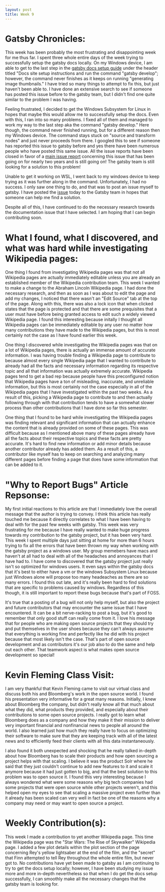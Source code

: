 ```yaml
---
layout: post
title: Week 9
---
```


# Gatsby Chronicles:
This week has been probably the most frustrating and disappointing week for me thus far. I spent three whole entire days of the week trying to successfully setup the gatsby docs locally. On my Windows device, I am able to get to the last step in the [gatsby docs setup guide](https://www.gatsbyjs.org/contributing/docs-contributions#docs-site-setup-instructions) under the header titled "Docs site setup instructions and run the command "gatsby develop"; however, the command never finishes as it keeps on running "generating image thumbnails." I have tried so many things to attempt to fix this, but just haven't been able to. I have done an extensive search to see if someone has posted this issue before to the gatsby team, but I didn't find one quite similar to the problem I was having. 

Feeling frustrated, I decided to get the Windows Subsystem for Linux in hopes that maybe this would allow me to successfully setup the docs. Even with this, I ran into so many problems. I fixed all of them and managed to work my way to the last step aka the command "gatsby develop." Here though, the command never finished running, but for a different reason then my Windows device. The command stays stuck on "source and transform nodes" and just never proceeds from there. I googled this to see if someone has reported this issue to gatsby before and yes there have been numerous people who have posted this same issue. All the issue reports have been closed in favor of a [main issue report](https://github.com/gatsbyjs/gatsby/issues/6654) concerning this issue that has been going on for nearly two years and is still going on! The gatsby team is still looking for a solution to this problem! 

Unable to get it working on WSL, I went back to my windows device to keep trying as it was further along in the command. Unfortunately, I had no success. I only saw one thing to do, and that was to post an issue myself to gatsby. I have posted the [issue](https://github.com/gatsbyjs/gatsby/issues/22649) today to the Gatsby team in hopes that someone can help me find a solution. 

Despite all of this, I have continued to do the necessary research towards the documentation issue that I have selected. I am hoping that I can begin contributing soon.


# What I found, what I discovered, and what was hard while investigating Wikipedia pages:
One thing I found from investigating Wikipedia pages was that not all Wikipedia pages are actually immediately editable unless you are already an established member of the Wikipedia contribution team. This week I wanted to make a change to the Abraham Lincoln Wikipedia page. I had done the necessary research, and then as soon as I was about to edit the page and add my changes, I noticed that there wasn't an "Edit Source" tab at the top of the page. Along with this, there was also a lock icon that when clicked states that the page is protected and that there are some prequisites that a user must have before being granted access to edit such a widely viewed Wikipedia page. I found this interesting because initally I thought all Wikipedia pages can be immediately editable by any user no matter how many contributions they have made to the Wikipedia pages, but this is most certainly not the case as I have found earlier this week.

One thing I discovered while investigating the Wikipedia pages was that on a lot of Wikipedia pages, there is actually an immense amount of accurate information. I was having trouble finding a Wikipedia page to contribute to because almost every single Wikipedia page that I wanted to contribute to already had all the facts and necessary information regarding its respective topic and all that information was actually extremely accurate. Wikipedia pages tend to get a bad rep because people have this preconfigured notion that Wikipedia pages have a ton of misleading, inaccurate, and unreliable information, but this is most certainly not the case especially in all of the Wikipedia pages that I have investigated within the past two weeks. As a result of this, picking a Wikipedia page to contribute to and then actually following through with that contribution tends to have a somewhat slower process than other contributions that I have done so far this semester.

One thing that I found to be hard while investigating the Wikipedia pages was finding relevant and significant information that can actually enhance the content that is already provided on some of these pages. This was difficult because as I mentioned above many of these pages already have all the facts about their respective topics and these facts are pretty accurate. It's hard to find new information or add minor details because another contributor already has added them. As a result of this, a contributor like myself has to keep on searching and analyzing many different pages before finding a page that does have some information that can be added to it.

# "Why to Report Bugs" Article Repsonse:
My first initial reactions to this article are that I immediately love the overall message that the author is trying to convey. I think this article has really touched me because it directly correlates to what I have been having to deal with for the past few weeks with gatsby. This week was very frustrating for me because I have really wanted to make huge progress towards my contribution to the gatsby project, but it has been very hard. This week I spent multiple days just sitting at home for more than 6 hours trying to fix all the errors that have been thrown my way when working with the gatsby project as a windows user. My group memebers have macs and haven't at all had to deal with all of the headaches and annoyances that I have had to. I have come to discovered that the gatsby project just really isn't so optimized for windows users. It even says within the gatsby docs that it's best to either have a vm or the windows Subsystem Linux because just Windows alone will propose too many headeaches as there are so many errors. I found this out late, and it's really been hard to find solutions that are specific to problems caused by windows. Regardless of this though, it is still important to report these bugs because that's part of FOSS.

It's true that a posting of a bug will not only help myself, but also the project and future contributors that may encounter the same issue that I have encountered. It can be a bit nerve-racking to post a bug, but it's good to remember that only good stuff can really come from it. I love his message that for people who are making open source projects that they should try and put themselves in the user shoes because they can't always assume that everything is working fine and perfectly like he did with his project because that most likely isn't the case. That's part of open source development and as contributors it's our job also to do the same and help out each other. That teamwork aspect is what makes open source development so special!

# Kevin Fleming Class Visit:
I am very thankful that Kevin Fleming came to visit our virtual class and discuss both his and Bloomberg's work in the open source world. I found his presentation very informative for a great many reasons. Initially, I knew about Bloomberg the company, but didn't really know all that much about what they did, what products they provided, and especially about their contributions to some open source projects. I really got to learn what Bloomberg does as a company and how they make it their mission to deliver very important financial and nonfinancial news to people all around the world. I also learned just how much they really have to focus on optimizing their software to make sure that they are keeping track with all of the latest news and to efficiently feed their clients with all this data instantaneously.

I also found it both unexpected and shocking that he really talked in-depth about how Bloomberg has to scale their products and how open sourcing a project helps with that scaling. I believe it was the product Solr where he said that they just couldn't continue to add new features to it and scale it anymore because it had just gotten to big, and that the best solution to this problem was to open source it. I found this very interesting because I always wondered what were some reasons why big tech companies had some projects that were open source while other projects weren't, and this helped open my eyes to see that scaling a massive project even further than it already has been scaled can very well in fact be one of the reasons why a company may need or may want to open source a project.

# Weekly Contribution(s):
This week I made a contribution to yet another Wikipedia page. This time the Wikipedia page was the "Star Wars: The Rise of Skywalker" Wikipedia page. I added a few plot details within the plot section of the page concerning Rey's yellow lightsaber at the end of the film, and the "secret" that Finn attempted to tell Rey throughout the whole entire film, but never got to. No contributions have yet been made to gatsby as I am continuing to try to get the docs setup locally; however, I have been studying my issue more and more in-depth nevertheless so that when I do get the docs setup successfully, I can smoothly make all the necessary changes that the gatsby team is looking for.
